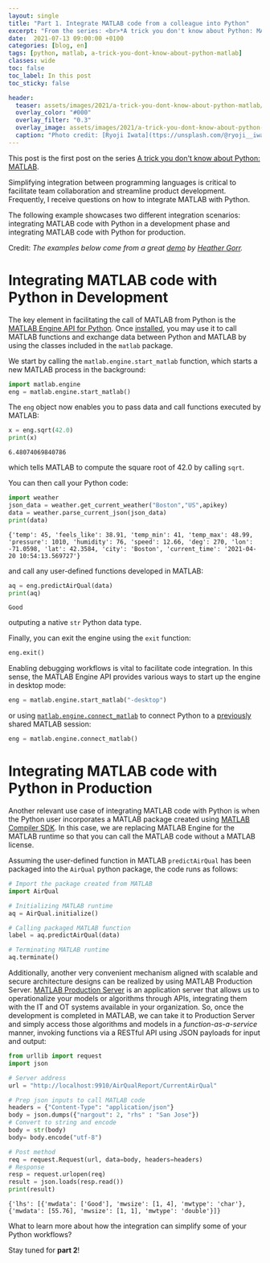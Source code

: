 ```yaml
---
layout: single
title: "Part 1. Integrate MATLAB code from a colleague into Python"
excerpt: "From the series: <br>*A trick you don't know about Python: MATLAB*"
date:  2021-07-13 09:00:00 +0100
categories: [blog, en]
tags: [python, matlab, a-trick-you-dont-know-about-python-matlab]
classes: wide
toc: false
toc_label: In this post
toc_sticky: false

header: 
  teaser: assets/images/2021/a-trick-you-dont-know-about-python-matlab/trick-integrate.jpg
  overlay_color: "#000"
  overlay_filter: "0.3"
  overlay_image: assets/images/2021/a-trick-you-dont-know-about-python-matlab/trick-integrate.jpg
  caption: "Photo credit: [Ryoji Iwata](ttps://unsplash.com/@ryoji__iwata?utm_source=unsplash&utm_medium=referral&utm_content=creditCopyText)"
---
```


This post is the first post on the series [A trick you don't know about Python: MATLAB](../../../blog/en/a-trick-you-dont-know-about-python-matlab).

Simplifying integration between programming languages is critical to facilitate team collaboration and streamline product development. Frequently, I receive questions on how to integrate MATLAB with Python. 

The following example showcases two different integration scenarios: integrating MATLAB code with Python in a development phase and integrating MATLAB code with Python for production.

Credit: _The examples below come from a great [demo](https://github.com/hgorr/matlab-with-python) by [Heather Gorr](https://twitter.com/heathergorr)._

# Integrating MATLAB code with Python in Development
The key element in facilitating the call of MATLAB from Python is the [MATLAB Engine API for Python](https://www.mathworks.com/help/matlab/matlab_external/get-started-with-matlab-engine-for-python.html?lang=en). Once [installed](https://www.mathworks.com/help/matlab/matlab_external/install-the-matlab-engine-for-python.html), you may use it to call MATLAB functions and exchange data between Python and MATLAB by using the classes included in the `matlab` package.

We start by calling the `matlab.engine.start_matlab` function, which starts a new MATLAB process in the background:

```python
import matlab.engine
eng = matlab.engine.start_matlab()
```

The `eng` object now enables you to pass data and call functions executed by MATLAB:
```python
x = eng.sqrt(42.0)
print(x)
```
```
6.48074069840786
```
which tells MATLAB to compute the square root of 42.0 by calling `sqrt`.

You can then call your Python code:
```python
import weather
json_data = weather.get_current_weather("Boston","US",apikey)
data = weather.parse_current_json(json_data)
print(data)
```
```
{'temp': 45, 'feels_like': 38.91, 'temp_min': 41, 'temp_max': 48.99, 'pressure': 1010, 'humidity': 76, 'speed': 12.66, 'deg': 270, 'lon': -71.0598, 'lat': 42.3584, 'city': 'Boston', 'current_time': '2021-04-20 10:54:13.569727'}
```

and call any user-defined functions developed in MATLAB:
```python
aq = eng.predictAirQual(data)
print(aq)
```
```
Good
```
outputing a native `str` Python data type.

Finally, you can exit the engine using the `exit` function:
```python
eng.exit()
```

Enabling debugging workflows is vital to facilitate code integration. In this sense, the MATLAB Engine API provides various ways to start up the engine in desktop mode:
```python
eng = matlab.engine.start_matlab("-desktop")
```

or using [`matlab.engine.connect_matlab`](https://www.mathworks.com/help/matlab/apiref/matlab.engine.connect_matlab.html) to connect Python to a [previously](https://www.mathworks.com/help/matlab/ref/matlab.engine.shareengine.htm) shared MATLAB session:
```python
eng = matlab.engine.connect_matlab()
```

# Integrating MATLAB code with Python in Production

Another relevant use case of integrating MATLAB code with Python is when the Python user incorporates a MATLAB package created using [MATLAB Compiler SDK](https://www.mathworks.com/products/matlab-compiler-sdk.html). In this case, we are replacing MATLAB Engine for the MATLAB runtime so that you can call the MATLAB code without a MATLAB license. 

Assuming the user-defined function in MATLAB `predictAirQual` has been packaged into the `AirQual` python package, the code runs as follows:

```python
# Import the package created from MATLAB
import AirQual

# Initializing MATLAB runtime
aq = AirQual.initialize()

# Calling packaged MATLAB function
label = aq.predictAirQual(data)

# Terminating MATLAB runtime
aq.terminate()
```

Additionally, another very convenient mechanism aligned with scalable and secure architecture designs can be realized by using MATLAB Production Server. [MATLAB Production Server](https://www.mathworks.com/products/matlab-production-server.html) is an application server that allows us to operationalize your models or algorithms through APIs, integrating them with the IT and OT systems available in your organization. So, once the development is completed in MATLAB, we can take it to Production Server and simply access those algorithms and models in a _function-as-a-service_ manner, invoking functions via a RESTful API using JSON payloads for input and output:

```python
from urllib import request
import json

# Server address 
url = "http://localhost:9910/AirQualReport/CurrentAirQual"

# Prep json inputs to call MATLAB code 
headers = {"Content-Type": "application/json"}
body = json.dumps({"nargout": 2, "rhs" : "San Jose"})
# Convert to string and encode
body = str(body)
body= body.encode("utf-8")

# Post method
req = request.Request(url, data=body, headers=headers)
# Response
resp = request.urlopen(req)
result = json.loads(resp.read())
print(result)
```
```
{'lhs': [{'mwdata': ['Good'], 'mwsize': [1, 4], 'mwtype': 'char'}, {'mwdata': [55.76], 'mwsize': [1, 1], 'mwtype': 'double'}]}
```

What to learn more about how the integration can simplify some of your Python workflows? 

Stay tuned for **part 2**!
